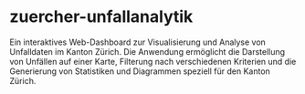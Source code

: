 # zuercher-unfallanalytik
Ein interaktives Web-Dashboard zur Visualisierung und Analyse von Unfalldaten im Kanton Zürich. Die Anwendung ermöglicht die Darstellung von Unfällen auf einer Karte, Filterung nach verschiedenen Kriterien und die Generierung von Statistiken und Diagrammen speziell für den Kanton Zürich.

